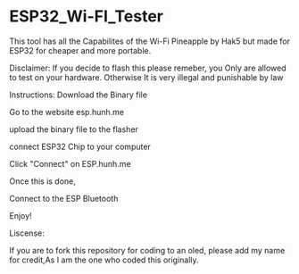 # ESP32_Wi-FI_Tester
This tool has all the Capabilites of the Wi-Fi Pineapple by Hak5 but made for ESP32 for cheaper and more portable.

Disclaimer:
If you decide to flash this please remeber, you Only are allowed to test on your hardware.
Otherwise It is very illegal and punishable by law

Instructions:
Download the Binary file

Go to the website esp.hunh.me

upload the binary file to the flasher 

connect ESP32 Chip to your computer

Click "Connect" on ESP.hunh.me

Once this is done, 

Connect to the ESP Bluetooth

Enjoy!

Liscense:

If you are to fork this repository for coding to an oled, please add my name for credit,As I am the one who coded this originally.
